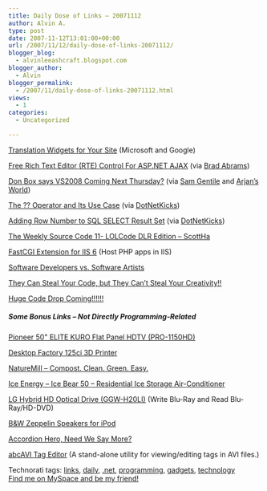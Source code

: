 ```yaml
---
title: Daily Dose of Links – 20071112
author: Alvin A.
type: post
date: 2007-11-12T13:01:00+00:00
url: /2007/11/12/daily-dose-of-links-20071112/
blogger_blog:
  - alvinleeashcraft.blogspot.com
blogger_author:
  - Alvin
blogger_permalink:
  - /2007/11/daily-dose-of-links-20071112.html
views:
  - 1
categories:
  - Uncategorized

---
```

<a href="http://googlesystem.blogspot.com/2007/11/translation-widgets-for-your-site.html" target="_blank">Translation Widgets for Your Site</a> (Microsoft and Google)

<a href="http://www.codeplex.com/rte" target="_blank">Free Rich Text Editor (RTE) Control For ASP.NET AJAX</a> (via <a href="http://blogs.msdn.com/brada/archive/2007/11/11/cool-free-asp-net-ajax-rich-text-editor.aspx" target="_blank">Brad Abrams</a>)

<a href="http://www.pluralsight.com/blogs/dbox/archive/2007/11/10/49001.aspx" target="_blank">Don Box says VS2008 Coming Next Thursday?</a> (via <a href="http://samgentile.com/blogs/samgentile/archive/2007/11/10/orcas-next-thursday.aspx" target="_blank">Sam Gentile</a> and <a href="http://arjansworld.blogspot.com/2007/11/linkblog-for-november-11-2007.html" target="_blank">Arjan&#8217;s World</a>)

<a href="http://jachman.wordpress.com/2007/11/08/operator-and-its-use-case/" target="_blank">The ?? Operator and Its Use Case</a> (via <a href="http://www.dotnetkicks.com/csharp/Operator_and_it_s_use_case" target="_blank">DotNetKicks</a>)

<a href="http://www.openwinforms.com/row_number_to_sql_select.html" target="_blank">Adding Row Number to SQL SELECT Result Set</a> (via <a href="http://www.dotnetkicks.com/database/Adding_Row_Number_to_SQL_SELECT_result" target="_blank">DotNetKicks</a>)

<a href="http://www.hanselman.com/blog/TheWeeklySourceCode11LOLCodeDLREdition.aspx" target="_blank">The Weekly Source Code 11- LOLCode DLR Edition &#8211; ScottHa</a>

<a href="http://www.microsoft.com/downloads/details.aspx?familyid=2d481579-9a7c-4632-b6e6-dee9097f9dc5&displaylang=en&tm" target="_blank">FastCGI Extension for IIS 6</a> (Host PHP apps in IIS)

<a href="http://codebetter.com/blogs/jean-paul_boodhoo/archive/2007/11/11/software-developers-vs-software-artists.aspx" target="_blank">Software Developers vs. Software Artists</a>

<a href="http://codebetter.com/blogs/jean-paul_boodhoo/archive/2007/11/11/they-can-steal-your-code-but-they-can-t-steal-your-creativity.aspx" target="_blank">They Can Steal Your Code, but They Can&#8217;t Steal Your Creativity!!</a>

<a href="http://codebetter.com/blogs/jean-paul_boodhoo/archive/2007/11/11/huge-code-drop-coming.aspx" target="_blank">Huge Code Drop Coming!!!!!!</a>

##### Some Bonus Links &#8211; Not Directly Programming-Related

<a href="http://www.pioneerelectronics.com/pna/v3/pg/product/details/0,,2076_310069729_464224379,00.html" target="_blank">Pioneer 50" ELITE KURO Flat Panel HDTV (PRO-1150HD)</a>

<a href="http://www.desktopfactory.com/" target="_blank">Desktop Factory 125ci 3D Printer</a>

<a href="http://www.naturemill.com/" target="_blank">NatureMill &#8211; Compost. Clean. Green. Easy.</a>

<a href="http://www.ice-energy.com/Default.aspx?tabid=66" target="_blank">Ice Energy &#8211; Ice Bear 50 &#8211; Residential Ice Storage Air-Conditioner</a>

<a href="http://gizmodo.com/gadgets/lg/second-gen-lg-hybrid-hd-optical-drives-ggw+h20li-and-ggc+h20li-280550.php" target="_blank">LG Hybrid HD Optical Drive (GGW-H20LI)</a> (Write Blu-Ray and Read Blu-Ray/HD-DVD)

<a href="http://store.apple.com/1-800-MY-APPLE/WebObjects/AppleStore.woa/wa/RSLID?mco=D5F7014C&nplm=TN981ZM/A" target="_blank">B&W Zeppelin Speakers for iPod</a>

<a href="http://gizmodo.com/gadgets/music/accordion-hero-need-we-say-more-321335.php" target="_blank">Accordion Hero, Need We Say More?</a>

<a href="http://abcavi.kibi.ru/?tk" target="_blank">abcAVI Tag Editor</a> (A stand-alone utility for viewing/editing tags in AVI files.)

<div class="wlWriterSmartContent" style="display:inline;margin:0;padding:0;">
  <!--dotnetkickit-->
</div>

<div class="wlWriterSmartContent" style="display:inline;margin:0;padding:0;">
  Technorati tags: <a href="http://technorati.com/tags/links" rel="tag">links</a>, <a href="http://technorati.com/tags/daily" rel="tag">daily</a>, <a href="http://technorati.com/tags/.net" rel="tag">.net</a>, <a href="http://technorati.com/tags/programming" rel="tag">programming</a>, <a href="http://technorati.com/tags/gadgets" rel="tag">gadgets</a>, <a href="http://technorati.com/tags/technology" rel="tag">technology</a>
</div>

<div class="blogger-post-footer">
  <a href="http://www.myspace.com/alvinashcraft">Find me on MySpace and be my friend!</a></p>
</div>